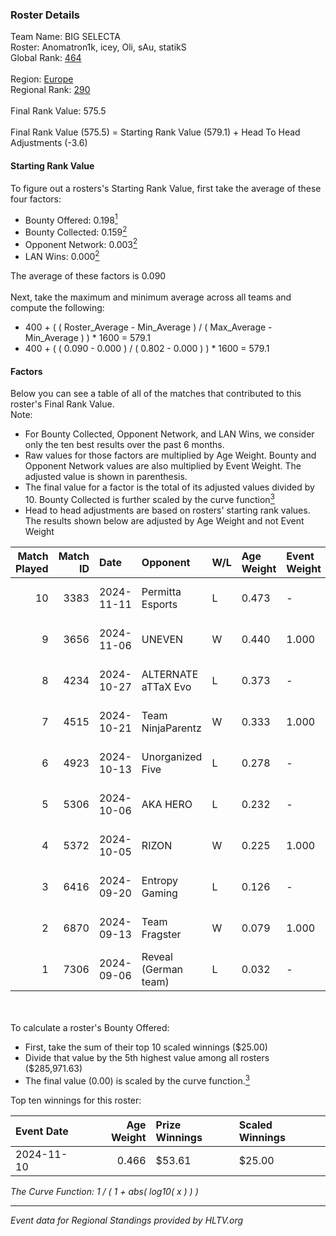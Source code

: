 ### Roster Details<br />
Team Name: BIG SELECTA<br />
Roster: Anomatron1k, icey, Oli, sAu, statikS<br />
Global Rank: [464](../../standings_global_2025_02_28.md)<br />
<br />
Region: [Europe]( ../../standings_europe_2025_02_28.md)<br />
Regional Rank: [290]( ../../standings_europe_2025_02_28.md)<br />
<br />
Final Rank Value:  575.5<br />
<br />
Final Rank Value (575.5) = Starting Rank Value (579.1) + Head To Head Adjustments (-3.6)<br />

#### Starting Rank Value<br />
To figure out a rosters's Starting Rank Value, first take the average of these four factors:<br />
- Bounty Offered: 0.198[<sup>1</sup>](#table2)
- Bounty Collected: 0.159[<sup>2</sup>](#table1)
- Opponent Network: 0.003[<sup>2</sup>](#table1)
- LAN Wins: 0.000[<sup>2</sup>](#table1)

The average of these factors is 0.090<br />
<br />
Next, take the maximum and minimum average across all teams and compute the following:<br />
- 400 + ( ( Roster_Average - Min_Average ) / ( Max_Average - Min_Average ) ) * 1600 = 579.1
- 400 + ( ( 0.090 - 0.000 ) / ( 0.802 - 0.000 ) ) * 1600 = 579.1


#### Factors<br />
Below you can see a table of all of the matches that contributed to this roster's Final Rank Value.<br />
Note:<br />

- For Bounty Collected, Opponent Network, and LAN Wins, we consider only the ten best results over the past 6 months.
- Raw values for those factors are multiplied by Age Weight. Bounty and Opponent Network values are also multiplied by Event Weight. The adjusted value is shown in parenthesis.
- The final value for a factor is the total of its adjusted values divided by 10. Bounty Collected is further scaled by the curve function[<sup>3</sup>](#curveFunction)
- Head to head adjustments are based on rosters' starting rank values. The results shown below are adjusted by Age Weight and not Event Weight
<span id="table1"></span><br />


| Match Played | Match ID | Date       | Opponent             | W/L | Age Weight | Event Weight | Bounty Collected | Opponent Network | LAN Wins  | H2H Adj. | Roster                                  |
| -: | -: | :- | :- | :- | :- | :- | :- | :- | :- | -: | :- |
|           10 |     3383 | 2024-11-11 | Permitta Esports     | L   | 0.473      | -            | -                | -                | -         |    -2.19 | Anomatron1k, icey, Oli, sAu, statikS    |
|            9 |     3656 | 2024-11-06 | UNEVEN               | W   | 0.440      | 1.000        | 0.000 (0.000)    | 0.010 (0.004)    | 0 (0.000) |     4.86 | Anomatron1k, icey, nezoku, oli, statikS |
|            8 |     4234 | 2024-10-27 | ALTERNATE aTTaX Evo  | L   | 0.373      | -            | -                | -                | -         |    -4.82 | Anomatron1k, icey, nezoku, oli, statikS |
|            7 |     4515 | 2024-10-21 | Team NinjaParentz    | W   | 0.333      | 1.000        | 0.000 (0.000)    | 0.040 (0.013)    | 0 (0.000) |     5.19 | Anomatron1k, icey, nezoku, oli, statikS |
|            6 |     4923 | 2024-10-13 | Unorganized Five     | L   | 0.278      | -            | -                | -                | -         |    -4.29 | Anomatron1k, icey, nezoku, oli, statikS |
|            5 |     5306 | 2024-10-06 | AKA HERO             | L   | 0.232      | -            | -                | -                | -         |    -3.32 | icey, levente, nezoku, oli, statikS     |
|            4 |     5372 | 2024-10-05 | RIZON                | W   | 0.225      | 1.000        | 0.000 (0.000)    | 0.000 (0.000)    | 0 (0.000) |     1.88 | Anomatron1k, icey, nezoku, oli, statikS |
|            3 |     6416 | 2024-09-20 | Entropy Gaming       | L   | 0.126      | -            | -                | -                | -         |    -1.94 | icey, nezoku, oli, sAu, statikS         |
|            2 |     6870 | 2024-09-13 | Team Fragster        | W   | 0.079      | 1.000        | 0.000 (0.000)    | 0.109 (0.009)    | 0 (0.000) |     1.40 | Anomatron1k, icey, nezoku, oli, statikS |
|            1 |     7306 | 2024-09-06 | Reveal (German team) | L   | 0.032      | -            | -                | -                | -         |    -0.37 | Anomatron1k, icey, nezoku, oli, statikS |

<br />
<span id="table2"></span><br />
To calculate a roster's Bounty Offered:<br />

- First, take the sum of their top 10 scaled winnings ($25.00)
- Divide that value by the 5th highest value among all rosters ($285,971.63)
- The final value (0.00) is scaled by the curve function.[<sup>3</sup>](#curveFunction)

Top ten winnings for this roster:<br />

| Event Date | Age Weight | Prize Winnings | Scaled Winnings |
| :- | -: | :- | :- |
| 2024-11-10 |      0.466 | $53.61         | $25.00          |


<span id="curveFunction"></span>_The Curve Function: 1 / ( 1 + abs( log10( x ) ) )_<br />

---
_Event data for Regional Standings provided by HLTV.org_<br />

